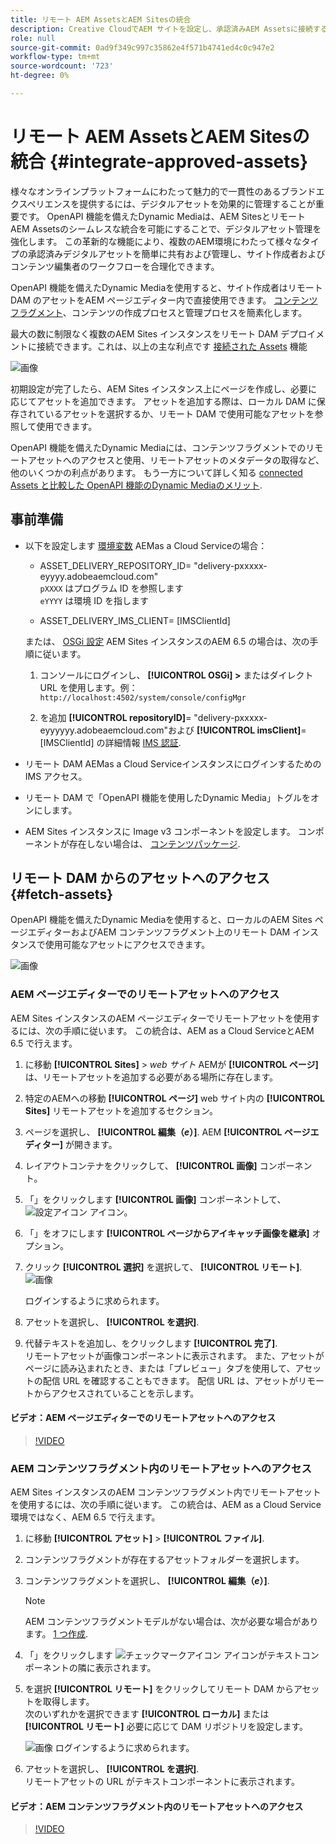 ```yaml
---
title: リモート AEM AssetsとAEM Sitesの統合
description: Creative CloudでAEM サイトを設定し、承認済みAEM Assetsに接続する方法を説明します。
role: null
source-git-commit: 0ad9f349c997c35862e4f571b4741ed4c0c947e2
workflow-type: tm+mt
source-wordcount: '723'
ht-degree: 0%

---
```



# リモート AEM AssetsとAEM Sitesの統合  {#integrate-approved-assets}

様々なオンラインプラットフォームにわたって魅力的で一貫性のあるブランドエクスペリエンスを提供するには、デジタルアセットを効果的に管理することが重要です。 OpenAPI 機能を備えたDynamic Mediaは、AEM Sitesとリモート AEM Assetsのシームレスな統合を可能にすることで、デジタルアセット管理を強化します。 この革新的な機能により、複数のAEM環境にわたって様々なタイプの承認済みデジタルアセットを簡単に共有および管理し、サイト作成者およびコンテンツ編集者のワークフローを合理化できます。

OpenAPI 機能を備えたDynamic Mediaを使用すると、サイト作成者はリモート DAM のアセットをAEM ページエディター内で直接使用できます。 [コンテンツフラグメント](https://experienceleague.adobe.com/docs/experience-manager-65/content/assets/content-fragments/content-fragments.html)、コンテンツの作成プロセスと管理プロセスを簡素化します。

最大の数に制限なく複数のAEM Sites インスタンスをリモート DAM デプロイメントに接続できます。これは、以上の主な利点です [接続された Assets](use-assets-across-connected-assets-instances.md) 機能

![画像](/help/assets/assets/connected-assets-rdam.png)

初期設定が完了したら、AEM Sites インスタンス上にページを作成し、必要に応じてアセットを追加できます。 アセットを追加する際は、ローカル DAM に保存されているアセットを選択するか、リモート DAM で使用可能なアセットを参照して使用できます。

OpenAPI 機能を備えたDynamic Mediaには、コンテンツフラグメントでのリモートアセットへのアクセスと使用、リモートアセットのメタデータの取得など、他のいくつかの利点があります。 もう一方について詳しく知る [connected Assets と比較した OpenAPI 機能のDynamic Mediaのメリット](/help/assets/new-dynamic-media-apis-faqs.md).

## 事前準備

* 以下を設定します [環境変数](/help/implementing/cloud-manager/environment-variables.md#add-variables) AEMas a Cloud Serviceの場合：

   * ASSET_DELIVERY_REPOSITORY_ID= &quot;delivery-pxxxxx-eyyyy.adobeaemcloud.com&quot; <br>
     `pXXXX` はプログラム ID を参照します <br>
     `eYYYY` は環境 ID を指します

   * ASSET_DELIVERY_IMS_CLIENT= [IMSClientId]

  または、 [OSGi 設定](https://experienceleague.adobe.com/docs/experience-manager-65/content/implementing/deploying/configuring/configuring-osgi.html) AEM Sites インスタンスのAEM 6.5 の場合は、次の手順に従います。

   1. コンソールにログインし、 **[!UICONTROL OSGi] >** またはダイレクト URL を使用します。例： `http://localhost:4502/system/console/configMgr`

   1. を追加 **[!UICONTROL repositoryID]**= &quot;delivery-pxxxxx-eyyyyyy.adobeaemcloud.com&quot;および **[!UICONTROL imsClient]**= [IMSClientId]
の詳細情報 [IMS 認証](https://experienceleague.adobe.com/docs/experience-manager-65/content/security/ims-config-and-admin-console.html).

* リモート DAM AEMas a Cloud Serviceインスタンスにログインするための IMS アクセス。

* リモート DAM で「OpenAPI 機能を使用したDynamic Media」トグルをオンにします。

* AEM Sites インスタンスに Image v3 コンポーネントを設定します。 コンポーネントが存在しない場合は、 [コンテンツパッケージ](https://github.com/adobe/aem-core-wcm-components/releases/tag/core.wcm.components.reactor-2.23.0).

## リモート DAM からのアセットへのアクセス {#fetch-assets}

OpenAPI 機能を備えたDynamic Mediaを使用すると、ローカルのAEM Sites ページエディターおよびAEM コンテンツフラグメント上のリモート DAM インスタンスで使用可能なアセットにアクセスできます。

![画像](/help/assets/assets/open-APIs.png)

### AEM ページエディターでのリモートアセットへのアクセス

AEM Sites インスタンスのAEM ページエディターでリモートアセットを使用するには、次の手順に従います。 この統合は、AEM as a Cloud ServiceとAEM 6.5 で行えます。

1. に移動 **[!UICONTROL Sites]** > _web サイト_ AEMが **[!UICONTROL ページ]** は、リモートアセットを追加する必要がある場所に存在します。
1. 特定のAEMへの移動 **[!UICONTROL ページ]** web サイト内の **[!UICONTROL Sites]** リモートアセットを追加するセクション。
1. ページを選択し、 **[!UICONTROL 編集（_e_）]**. AEM **[!UICONTROL ページエディター]** が開きます。
1. レイアウトコンテナをクリックして、 **[!UICONTROL 画像]** コンポーネント。
1. 「」をクリックします **[!UICONTROL 画像]** コンポーネントして、 ![設定アイコン](/help/assets/assets/do-not-localize/settings-icon.svg) アイコン。
1. 「」をオフにします **[!UICONTROL ページからアイキャッチ画像を継承]** オプション。
1. クリック **[!UICONTROL 選択]** を選択して、 **[!UICONTROL リモート]**.
   ![画像](/help/assets/assets/uncheck-inherit-option.jpg)

   ログインするように求められます。
1. アセットを選択し、 **[!UICONTROL を選択]**.
1. 代替テキストを追加し、をクリックします **[!UICONTROL 完了]**.
   <br> リモートアセットが画像コンポーネントに表示されます。 また、アセットがページに読み込まれたとき、または「プレビュー」タブを使用して、アセットの配信 URL を確認することもできます。 配信 URL は、アセットがリモートからアクセスされていることを示します。

#### ビデオ：AEM ページエディターでのリモートアセットへのアクセス

>[!VIDEO](https://video.tv.adobe.com/v/3427666)

### AEM コンテンツフラグメント内のリモートアセットへのアクセス

AEM Sites インスタンスのAEM コンテンツフラグメント内でリモートアセットを使用するには、次の手順に従います。 この統合は、AEM as a Cloud Service環境ではなく、AEM 6.5 で行えます。

1. に移動 **[!UICONTROL アセット]** > **[!UICONTROL ファイル]**.
1. コンテンツフラグメントが存在するアセットフォルダーを選択します。
1. コンテンツフラグメントを選択し、 **[!UICONTROL 編集（_e_）]**.

   >[!NOTE]
   >
   >AEM コンテンツフラグメントモデルがない場合は、次が必要な場合があります。 [1 つ作成](https://experienceleague.adobe.com/docs/experience-manager-65/content/assets/content-fragments/content-fragments-models.html?lang=en).

1. 「」をクリックします ![チェックマークアイコン](/help/assets/assets/do-not-localize/checkmark-icon.svg) アイコンがテキストコンポーネントの隣に表示されます。
1. を選択 **[!UICONTROL リモート]** をクリックしてリモート DAM からアセットを取得します。 <br>
次のいずれかを選択できます **[!UICONTROL ローカル]** または **[!UICONTROL リモート]** 必要に応じて DAM リポジトリを設定します。

   ![画像](/help/assets/assets/cf-pick.jpg)
ログインするように求められます。
1. アセットを選択し、 **[!UICONTROL を選択]**.
   <br> リモートアセットの URL がテキストコンポーネントに表示されます。

#### ビデオ：AEM コンテンツフラグメント内のリモートアセットへのアクセス

>[!VIDEO](https://video.tv.adobe.com/v/3427667)

